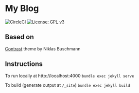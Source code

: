 # My Blog
[![CircleCI](https://circleci.com/gh/williamhaw/williamhaw.github.io.svg?style=svg)](https://circleci.com/gh/williamhaw/williamhaw.github.io) [![License: GPL v3](https://img.shields.io/badge/License-GPLv3-blue.svg)](https://www.gnu.org/licenses/gpl-3.0)

## Based on
[Contrast](https://github.com/niklasbuschmann/contrast) theme by Niklas Buschmann

## Instructions

To run locally at http://localhost:4000 `bundle exec jekyll serve`

To build (generate output at `/_site`) `bundle exec jekyll build`